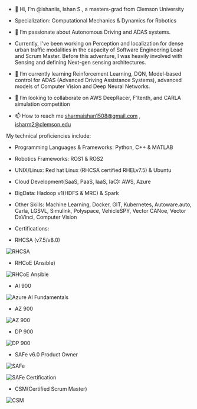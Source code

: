 - 👋 Hi, I’m @ishaniis, Ishan S., a masters-grad from Clemson University 
- Specialization: Computational Mechanics & Dynamics for Robotics
- 👀 I’m passionate about Autonomous Driving and ADAS systems.

- Currently, I've been working on Perception and localization for dense urban traffic modalities in the capacity of Software Engineering Lead and Scrum Master. Before this adventure, I was heavily involved with Sensing and defining Next-gen sensing architectures.
- 🌱 I’m currently learning Reinforcement Learning, DQN, Model-based control for ADAS (Advanced Driving Assistance Systems), advanced models of Computer Vision and Deep Neural Networks. 
- 💞️ I’m looking to collaborate on AWS DeepRacer, F1tenth, and CARLA simulation competition
- 📫 How to reach me sharmaishan1508@gmail.com , isharm2@clemson.edu 

My technical proficiencies include:
- Programming Languages & Frameworks: Python, C++ & MATLAB
- Robotics Frameworks: ROS1 & ROS2
- UNIX/Linux: Red hat Linux (RHCSA certified RHELv7.5) & Ubuntu
- Cloud Development(SaaS, PaaS, IaaS, IaC): AWS, Azure
- BigData: Hadoop v1(HDFS & MRC) & Spark
- Other Skills: Machine Learning, Docker, GIT, Kubernetes, Autoware.auto, Carla, LGSVL, Simulink, Polyspace, VehicleSPY, Vector CANoe, Vector DaVinci, Computer Vision

- Certifications:

- RHCSA (v7.5/v8.0)
    
![RHCSA](https://github.com/ishaniis/machine_learning_using_python/assets/51213452/ce6d4cdc-d013-42f2-b7fd-77a0f145b96b)


- RHCoE (Ansible)

![RHCoE Ansible](https://github.com/ishaniis/machine_learning_using_python/assets/51213452/ceba135b-1599-451e-a41e-bea613ec9336)

-  AI 900

![Azure AI Fundamentals](https://github.com/ishaniis/machine_learning_using_python/assets/51213452/9c86b694-705d-4b49-a644-a17768692399)

-  AZ 900

![AZ 900](https://github.com/ishaniis/machine_learning_using_python/assets/51213452/0126c682-066e-4531-b472-f8d182080250)
  
-  DP 900

![DP 900](https://github.com/ishaniis/machine_learning_using_python/assets/51213452/a51073e9-64b1-41ec-97f6-4b216840be1e)
    
- SAFe v6.0 Product Owner

![SAFe](https://github.com/ishaniis/machine_learning_using_python/assets/51213452/8d49f46c-a3f1-4514-9de9-71f7b3303cf3)


![SAFe Certification](https://github.com/ishaniis/machine_learning_using_python/assets/51213452/8bc068ba-769e-4306-aa9b-2d0dbafe9126)

- CSM(Certified Scrum Master)

![CSM](https://github.com/ishaniis/machine_learning_using_python/assets/51213452/11d785a9-159c-44d3-ab80-37bfeed50f03)


<!---
ishaniis/ishaniis is a ✨ special ✨ repository because its `README.md` (this file) appears on your GitHub profile.
You can click the Preview link to take a look at your changes.
--->
